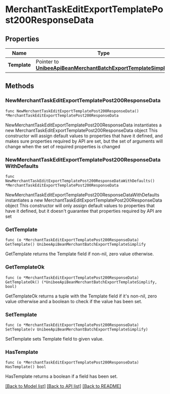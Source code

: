 # MerchantTaskEditExportTemplatePost200ResponseData

## Properties

Name | Type | Description | Notes
------------ | ------------- | ------------- | -------------
**Template** | Pointer to [**UnibeeApiBeanMerchantBatchExportTemplateSimplify**](UnibeeApiBeanMerchantBatchExportTemplateSimplify.md) |  | [optional] 

## Methods

### NewMerchantTaskEditExportTemplatePost200ResponseData

`func NewMerchantTaskEditExportTemplatePost200ResponseData() *MerchantTaskEditExportTemplatePost200ResponseData`

NewMerchantTaskEditExportTemplatePost200ResponseData instantiates a new MerchantTaskEditExportTemplatePost200ResponseData object
This constructor will assign default values to properties that have it defined,
and makes sure properties required by API are set, but the set of arguments
will change when the set of required properties is changed

### NewMerchantTaskEditExportTemplatePost200ResponseDataWithDefaults

`func NewMerchantTaskEditExportTemplatePost200ResponseDataWithDefaults() *MerchantTaskEditExportTemplatePost200ResponseData`

NewMerchantTaskEditExportTemplatePost200ResponseDataWithDefaults instantiates a new MerchantTaskEditExportTemplatePost200ResponseData object
This constructor will only assign default values to properties that have it defined,
but it doesn't guarantee that properties required by API are set

### GetTemplate

`func (o *MerchantTaskEditExportTemplatePost200ResponseData) GetTemplate() UnibeeApiBeanMerchantBatchExportTemplateSimplify`

GetTemplate returns the Template field if non-nil, zero value otherwise.

### GetTemplateOk

`func (o *MerchantTaskEditExportTemplatePost200ResponseData) GetTemplateOk() (*UnibeeApiBeanMerchantBatchExportTemplateSimplify, bool)`

GetTemplateOk returns a tuple with the Template field if it's non-nil, zero value otherwise
and a boolean to check if the value has been set.

### SetTemplate

`func (o *MerchantTaskEditExportTemplatePost200ResponseData) SetTemplate(v UnibeeApiBeanMerchantBatchExportTemplateSimplify)`

SetTemplate sets Template field to given value.

### HasTemplate

`func (o *MerchantTaskEditExportTemplatePost200ResponseData) HasTemplate() bool`

HasTemplate returns a boolean if a field has been set.


[[Back to Model list]](../README.md#documentation-for-models) [[Back to API list]](../README.md#documentation-for-api-endpoints) [[Back to README]](../README.md)


